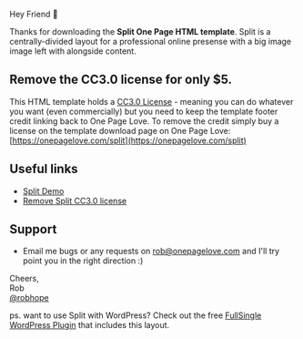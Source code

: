 Hey Friend 👋

Thanks for downloading the **Split One Page HTML template**. Split is a centrally-divided layout for a professional online presense with a big image image left with alongside content.

## Remove the CC3.0 license for only $5.
This HTML template holds a [CC3.0 License](https://creativecommons.org/licenses/by/3.0/) - meaning you can do whatever you want (even commercially) but you need to keep the template footer credit linking back to One Page Love. To remove the credit simply buy a license on the template download page on One Page Love:
[https://onepagelove.com/split](https://onepagelove.com/split)

## Useful links
- [Split Demo](https://demo.onepagelove.com/fullsingle-html/split)
- [Remove Split CC3.0 license](https://onepagelove.com/split) 

## Support
- Email me bugs or any requests on [rob@onepagelove.com](mailto:rob@onepagelove.com) and I'll try point you in the right direction :)

Cheers,  
Rob  
[@robhope](https://twitter.com/robhope)

ps. want to use Split with WordPress? Check out the free [FullSingle WordPress Plugin](https://onepagelove.com/go/fullsingle) that includes this layout.